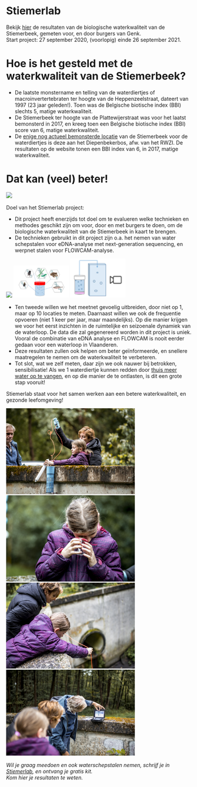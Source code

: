 # Stiemerlab
Bekijk [hier](https://sofie8.github.io/Stiemerlab/Chartsmap_2020-10-15.html) de resultaten van de biologische waterkwaliteit van de Stiemerbeek, gemeten voor, en door burgers van Genk.  
Start project: 27 september 2020, (voorlopig) einde 26 september 2021.

# Hoe is het gesteld met de waterkwaliteit van de Stiemerbeek?  
- De laatste monstername en telling van de waterdiertjes of macroinvertertebraten ter hoogte van de Heppenzeelstraat, dateert van 1997 (23 jaar geleden!). Toen was de Belgische biotische index (BBI) slechts 5, matige waterkwaliteit.  
- De Stiemerbeek ter hoogte van de Plattewijerstraat was voor het laatst bemonsterd in 2017, en kreeg toen een Belgische biotische index (BBI) score van 6, matige waterkwaliteit.
- De  [enige nog actueel bemonsterde locatie](http://geoloket.vmm.be/Geoviews/) van de Stiemerbeek voor de waterdiertjes is deze aan het Diepenbekerbos, afw. van het RWZI. De resultaten op de website tonen een BBI index van 6, in 2017, matige waterkwaliteit.

# Dat kan (veel) beter!  
<img src="https://www.pacb.com/wp-content/uploads/2020-Microbial-Genomics-SMRT-Grant-Featured-Image-768x512.jpg" width="350px">  

Doel van het Stiemerlab project:
- Dit project heeft enerzijds tot doel om te evalueren welke technieken en methodes geschikt zijn om voor, door en met burgers te doen, om de biologische waterkwaliteit van de Stiemerbeek in kaart te brengen.  
- De technieken gebruikt in dit project zijn o.a. het nemen van water schepstalen voor eDNA-analyse met next-generation sequencing, en werpnet stalen voor FLOWCAM-analyse.

<p align="mid">
<img src="https://pa1.narvii.com/6112/577c0d73d2c85a41039cebfbae3bedb1701cb3f7_hq.gif" width="350px">
<img src="https://github.com/Sofie8/Stiemerlab/blob/main/fotos/eDNA-foto.png" width="150px">
<img src="https://github.com/Sofie8/Stiemerlab/blob/main/fotos/flowcam-foto.png" width="150px">  
</p>

- Ten tweede willen we het meetnet gevoelig uitbreiden, door niet op 1, maar op 10 locaties te meten. Daarnaast willen we ook de frequentie opvoeren (niet 1 keer per jaar, maar maandelijks). Op die manier krijgen we voor het eerst inzichten in de ruimtelijke en seizoenale dynamiek van de waterloop. De data die zal gegenereerd worden in dit project is uniek. Vooral de combinatie van eDNA analyse en FLOWCAM is nooit eerder gedaan voor een waterloop in Vlaanderen.    
- Deze resultaten zullen ook helpen om beter geïnformeerde, en snellere maatregelen te nemen om de waterkwaliteit te verbeteren.    
- Tot slot, wat we zelf meten, daar zijn we ook nauwer bij betrokken, sensibilisatie! Als we 1 waterdiertje kunnen redden door [thuis meer water op te vangen](https://www.nieuwsblad.be/cnt/dmf20201023_97152615), en op die manier de te ontlasten, is dit een grote stap vooruit!  

Stiemerlab staat voor het samen werken aan een betere waterkwaliteit, en gezonde leefomgeving!

<p align="mid">
<img src="https://github.com/Sofie8/Stiemerlab/blob/main/fotos/StiemerLab_Test2_BoumedieneBelbachir002.JPG" width="350px"> 
<img src="https://github.com/Sofie8/Stiemerlab/blob/main/fotos/StiemerLab_Test2_BoumedieneBelbachir024.JPG" width="350px"> 
<img src="https://github.com/Sofie8/Stiemerlab/blob/main/fotos/StiemerLab_Test2_BoumedieneBelbachir028.JPG" width="350px"> 
<img src="https://github.com/Sofie8/Stiemerlab/blob/main/fotos/StiemerLab_Test2_BoumedieneBelbachir035.JPG" width="350px">
</p>

*Wil je graag meedoen en ook waterschepstalen nemen, schrijf je in [Stiemerlab](https://stiemerlab.be/over-stiemerlab/), en ontvang je gratis kit.  
Kom hier je resultaten te weten.*
